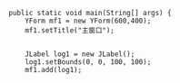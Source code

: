 	public static void main(String[] args) {
		YForm mf1 = new YForm(600,400);
		mf1.setTitle("主窗口");
		
		
		JLabel log1 = new JLabel();
		log1.setBounds(0, 0, 100, 100);
		mf1.add(log1);
		
